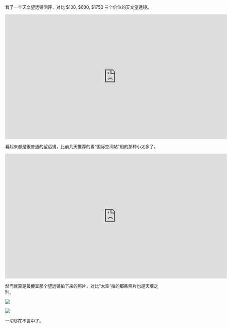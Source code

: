 看了一个天文望远镜测评，对比 $130, $600, $1750 三个价位的天文望远镜。

<div id="youtube2-lsS6PrrWnhI" class="youtube-wrap" data-attrs="{&quot;videoId&quot;:&quot;lsS6PrrWnhI&quot;,&quot;startTime&quot;:null,&quot;endTime&quot;:null}">

<div class="youtube-inner"><iframe src="https://www.youtube-nocookie.com/embed/lsS6PrrWnhI?rel=0&amp;autoplay=0&amp;showinfo=0&amp;enablejsapi=0" frameborder="0" loading="lazy" gesture="media" allow="autoplay; fullscreen" allowautoplay="true" allowfullscreen="true" width="728" height="409"></iframe></div>


看起来都是很普通的望远镜，比前几天推荐的看“国际空间站”用的那种小太多了。

<div id="youtube2-0yuQOO2jA1I" class="youtube-wrap" data-attrs="{&quot;videoId&quot;:&quot;0yuQOO2jA1I&quot;,&quot;startTime&quot;:null,&quot;endTime&quot;:null}">

<div class="youtube-inner"><iframe src="https://www.youtube-nocookie.com/embed/0yuQOO2jA1I?rel=0&amp;autoplay=0&amp;showinfo=0&amp;enablejsapi=0" frameborder="0" loading="lazy" gesture="media" allow="autoplay; fullscreen" allowautoplay="true" allowfullscreen="true" width="728" height="409"></iframe></div>


然而就算是最便宜那个望远镜拍下来的照片，对比“太空“拍的那些照片也是天壤之别。

<div class="captioned-image-container">

![](https://substackcdn.com/image/fetch/w_1456,c_limit,f_auto,q_auto:good,fl_progressive:steep/https%3A%2F%2Fbucketeer-e05bbc84-baa3-437e-9518-adb32be77984.s3.amazonaws.com%2Fpublic%2Fimages%2F41926b9e-8d02-4029-b600-c16a2995753d_2388x1582.jpeg)


<div class="captioned-image-container">

![](https://substackcdn.com/image/fetch/w_1456,c_limit,f_auto,q_auto:good,fl_progressive:steep/https%3A%2F%2Fbucketeer-e05bbc84-baa3-437e-9518-adb32be77984.s3.amazonaws.com%2Fpublic%2Fimages%2Fab6ef0f4-2133-497d-bae3-b65bae4f272d_2388x1630.jpeg)


一切尽在不言中了。

